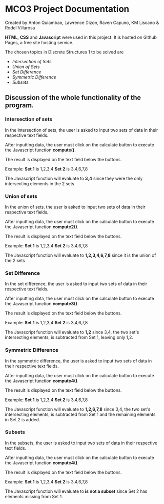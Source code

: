 # MCO3 Project Documentation
Created by Anton Quiambao, Lawrence Dizon, Raven Capuno, KM Liscano & Rodel Villarosa

**HTML**, **CSS** and **Javascript** were used in this project.
It is hosted on Github Pages, a free site hosting service.

The chosen topics in Discrete Structures 1 to be solved are
- *Intersection of Sets*
- *Union of Sets*
- *Set Difference*
- *Symmetric Difference*
- *Subsets*

## Discussion of the whole functionality of the program.

### Intersection of sets
In the intersection of sets, the user is asked to input two sets of data in their respective text fields. 

After inputting data, the user must click on the calculate button to execute the Javascript function **compute()**.

The result is displayed on the text field below the buttons. 

Example: 
**Set 1** is 1,2,3,4
**Set 2** is 3,4,6,7,8

The Javascript function will evaluate to **3,4** since they were the only intersecting elements in the 2 sets.


### Union of sets
In the union of sets, the user is asked to input two sets of data in their respective text fields. 

After inputting data, the user must click on the calculate button to execute the Javascript function **compute2()**. 

The result is displayed on the text field below the buttons. 

Example: 
**Set 1** is 1,2,3,4
**Set 2** is 3,4,6,7,8

The Javascript function will evaluate to **1,2,3,4,6,7,8** since it is the union of the 2 sets

### Set Difference
In the set difference, the user is asked to input two sets of data in their respective text fields. 

After inputting data, the user must click on the calculate button to execute the Javascript function **compute3()**.

The result is displayed on the text field below the buttons. 

Example: 
**Set 1** is 1,2,3,4
**Set 2** is 3,4,6,7,8

The Javascript function will evaluate to **1,2** since 3,4, the two set's intersecting elements, is subtracted from Set 1, leaving only 1,2.

### Symmetric Difference
In the symmetric difference, the user is asked to input two sets of data in their respective text fields. 

After inputting data, the user must click on the calculate button to execute the Javascript function **compute4()**.

The result is displayed on the text field below the buttons. 

Example: 
**Set 1** is 1,2,3,4
**Set 2** is 3,4,6,7,8

The Javascript function will evaluate to **1,2,6,7,8** since 3,4, the two set's intersecting elements, is subtracted from Set 1 and the remaining elements in Set 2 is added.


### Subsets
In the subsets, the user is asked to input two sets of data in their respective text fields. 

After inputting data, the user must click on the calculate button to execute the Javascript function **compute4()**.

The result is displayed on the text field below the buttons. 

Example: 
**Set 1** is 1,2,3,4
**Set 2** is 3,4,6,7,8

The Javascript function will evaluate to **is not a subset** since Set 2 has elements missing from Set 1.





